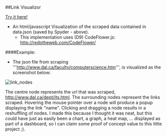 ##Link Visualizor

[Try it here!](http://johnnymatrixxx.github.io/web_spiders)



- An html/javascript Visualization of the scraped data contained in data.json (saved by Spyder - above). 
  - This implementation uses (D9) CodeFlower.js: http://redotheweb.com/CodeFlower/
  
####Example:

  - The json file from scraping '''http://www.dal.ca/faculty/computerscience.htm''', is visualized as the screenshot below:

  ![link_nodes](https://cloud.githubusercontent.com/assets/2049888/4366866/9bc95cd0-42c7-11e4-88a3-e272e4d5335a.png)


The centre node represents the url that was scraped, http://www.dal.ca/dept/its.html. The surrounding nodes represent the links scraped. Hovering the mouse pointer over a node will produce a popup displaying the link "name". Clicking and dragging a node results in a reshuffling of nodes. I made this because I thought it was neat, but this could have just as easily been a chart, a graph, a heat map, ... displayed as part of a dashboard, so I can claim some proof of concept value to this little project ;).

